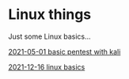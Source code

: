 # Linux things

Just some Linux basics...

[2021-05-01 basic pentest with kali](/blogs/2021-05-01-basic-pentest-with-kali)

[2021-12-16 linux basics](/blogs/2021-12-16-linux-basics.md)
